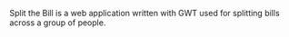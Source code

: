 Split the Bill is a web application written with GWT used for splitting bills across a group of people.